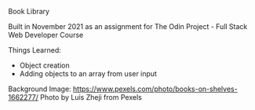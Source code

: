 Book Library

Built in November 2021 as an assignment for The Odin Project - Full Stack Web Developer Course

Things Learned:

- Object creation
- Adding objects to an array from user input

Background Image:
https://www.pexels.com/photo/books-on-shelves-1662277/
Photo by Luis Zheji from Pexels

